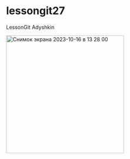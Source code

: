 # lessongit27

LessonGit Adyshkin

<img width="320" alt="Снимок экрана 2023-10-16 в 13 28 00" src="https://github.com/adyshkins/lessongit27/assets/56836526/840dc5c6-335d-4659-b4ec-c124fc427a5a">
